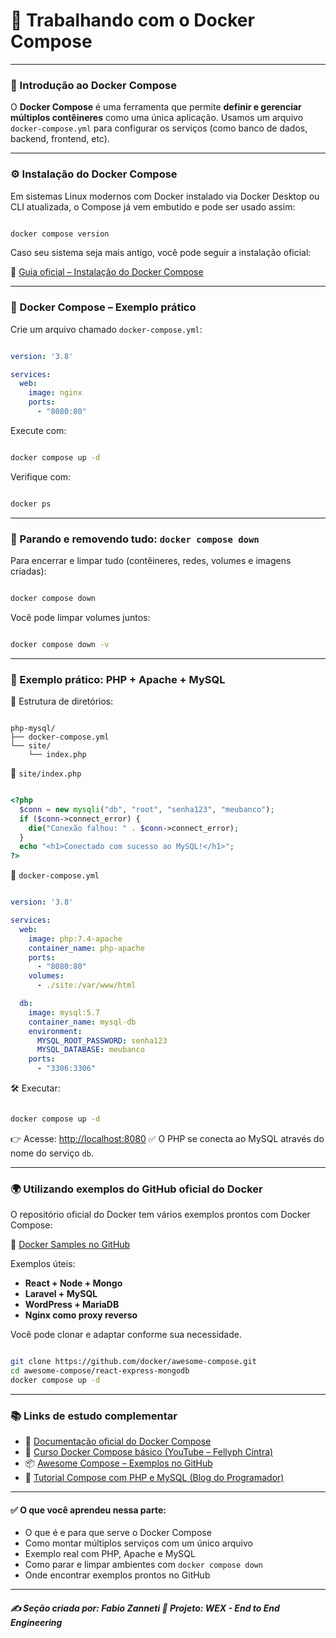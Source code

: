 # 🧩 Trabalhando com o Docker Compose

---

### 📘 Introdução ao Docker Compose

O **Docker Compose** é uma ferramenta que permite **definir e gerenciar múltiplos contêineres** como uma única aplicação. Usamos um arquivo `docker-compose.yml` para configurar os serviços (como banco de dados, backend, frontend, etc).

---

### ⚙️ Instalação do Docker Compose

Em sistemas Linux modernos com Docker instalado via Docker Desktop ou CLI atualizada, o Compose já vem embutido e pode ser usado assim:

```bash

docker compose version

```

Caso seu sistema seja mais antigo, você pode seguir a instalação oficial:

🔗 [Guia oficial – Instalação do Docker Compose](https://docs.docker.com/compose/install/)

---

### 🧪 Docker Compose – Exemplo prático

Crie um arquivo chamado `docker-compose.yml`:

```yaml

version: '3.8'

services:
  web:
    image: nginx
    ports:
      - "8080:80"

```

Execute com:

```bash

docker compose up -d

```

Verifique com:

```bash

docker ps

```

---

### 🧹 Parando e removendo tudo: `docker compose down`

Para encerrar e limpar tudo (contêineres, redes, volumes e imagens criadas):

```bash

docker compose down

```

Você pode limpar volumes juntos:

```bash

docker compose down -v

```

---

### 🐘 Exemplo prático: PHP + Apache + MySQL

📁 Estrutura de diretórios:

```

php-mysql/
├── docker-compose.yml
└── site/
    └── index.php

```

📄 `site/index.php`

```php

<?php
  $conn = new mysqli("db", "root", "senha123", "meubanco");
  if ($conn->connect_error) {
    die("Conexão falhou: " . $conn->connect_error);
  }
  echo "<h1>Conectado com sucesso ao MySQL!</h1>";
?>

```

📄 `docker-compose.yml`

```yaml

version: '3.8'

services:
  web:
    image: php:7.4-apache
    container_name: php-apache
    ports:
      - "8080:80"
    volumes:
      - ./site:/var/www/html

  db:
    image: mysql:5.7
    container_name: mysql-db
    environment:
      MYSQL_ROOT_PASSWORD: senha123
      MYSQL_DATABASE: meubanco
    ports:
      - "3306:3306"

```

🛠️ Executar:

```bash

docker compose up -d

```

👉 Acesse: [http://localhost:8080](http://localhost:8080)
✅ O PHP se conecta ao MySQL através do nome do serviço `db`.

---

### 🌍 Utilizando exemplos do GitHub oficial do Docker

O repositório oficial do Docker tem vários exemplos prontos com Docker Compose:

🔗 [Docker Samples no GitHub](https://github.com/docker/awesome-compose)

Exemplos úteis:

* **React + Node + Mongo**
* **Laravel + MySQL**
* **WordPress + MariaDB**
* **Nginx como proxy reverso**

Você pode clonar e adaptar conforme sua necessidade.

```bash

git clone https://github.com/docker/awesome-compose.git
cd awesome-compose/react-express-mongodb
docker compose up -d

```

---

### 📚 Links de estudo complementar

* 📘 [Documentação oficial do Docker Compose](https://docs.docker.com/compose/)
* 🎥 [Curso Docker Compose básico (YouTube – Fellyph Cintra)](https://www.youtube.com/watch?v=GH0x0qkZf5k)
* 📦 [Awesome Compose – Exemplos no GitHub](https://github.com/docker/awesome-compose)
* 🧠 [Tutorial Compose com PHP e MySQL (Blog do Programador)](https://blog.programador.cs/docker-compose-aplicacao-php-mysql/)

---

#### ✅ O que você aprendeu nessa parte:

* O que é e para que serve o Docker Compose
* Como montar múltiplos serviços com um único arquivo
* Exemplo real com PHP, Apache e MySQL
* Como parar e limpar ambientes com `docker compose down`
* Onde encontrar exemplos prontos no GitHub

---

##### ✍️ **Seção criada por:** *Fabio Zanneti* 🎯 Projeto: **WEX - End to End Engineering**